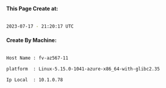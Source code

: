 
   
#### This Page Create at:

```bash

2023-07-17 - 21:20:17 UTC

```

#### Create By Machine:

```bash

Host Name : fv-az567-11

platform  : Linux-5.15.0-1041-azure-x86_64-with-glibc2.35

Ip Local  : 10.1.0.78

```

